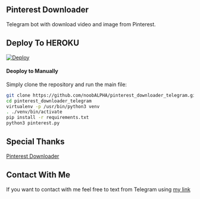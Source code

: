 ## Pinterest Downloader

Telegram bot with download video and image from Pinterest.


## Deploy To HEROKU 

[![Deploy](https://www.herokucdn.com/deploy/button.svg)](https://heroku.com/deploy?)

#### Deoploy to Manually
Simply clone the repository and run the main file:
```sh
git clone https://github.com/noobALPHA/pinterest_downloader_telegram.git
cd pinterest_downloader_telegram
virtualenv -p /usr/bin/python3 venv
. ./venv/bin/activate
pip install -r requirements.txt
python3 pinterest.py
```

## Special Thanks 

[Pinterest Downloader](https://github.com/kamronbek29/pinterst_downloader)


## Contact With Me 

If you want to contact with me feel free to text from Telegram using [my link](https://t.me/By_Azade)
